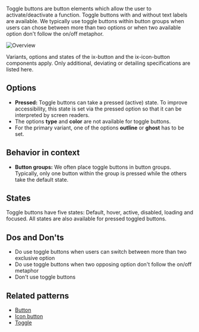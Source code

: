 Toggle buttons are button elements which allow the user to activate/deactivate a function. Toggle buttons with and without text labels are available. We typically use toggle buttons within button groups when users can chose between more than two options or when two available option don't follow the on/off metaphor. 

![Overview](https://www.figma.com/file/wEptRgAezDU1z80Cn3eZ0o/iX-Pattern-Illustrations?type=design&node-id=1480-30799&mode=design&t=97WS5dUS2rk3MCp2-11)

Variants, options and states of the ix-button and the ix-icon-button components apply. Only additional, deviating or detailing specifications are listed here.

## Options
- **Pressed:** Toggle buttons can take a pressed (active) state. To improve accessibility, this state is set via the pressed option so that it can be interpreted by screen readers.
- The options **type** and **color** are not available for toggle buttons.
- For the primary variant, one of the options **outline** or **ghost** has to be set.

## Behavior in context
- **Button groups:** We often place toggle buttons in button groups. Typically, only one button within the group is pressed while the others take the default state.

## States
Toggle buttons have five states: Default, hover, active, disabled, loading and focused. All states are also available for pressed toggled buttons.

## Dos and Don'ts
- Do use toggle buttons when users can switch between more than two exclusive option
- Do use toggle buttons when two opposing option don't follow the on/off metaphor
- Don't use toggle buttons 

## Related patterns

- [Button](button.md)
- [Icon button](icon-button.md)
- [Toggle](../toggle.md)
<!-- - [Button group](...) -->
